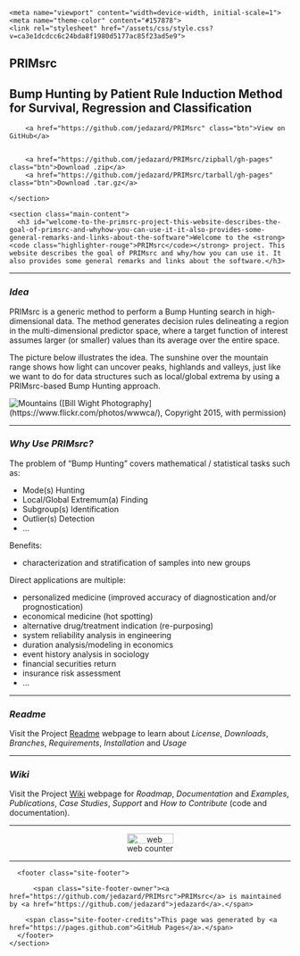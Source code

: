 <html lang="en-US">
  <head>
    <meta charset="UTF-8">

<!-- Begin Jekyll SEO tag v2.4.0 -->
<title>Welcome to the PRIMsrc project. This website describes the goal of PRIMsrc and why/how you can use it. It also provides some general remarks and links about the software. | PRIMsrc</title>
<meta name="generator" content="Jekyll v3.7.3" />
<meta property="og:title" content="Welcome to the PRIMsrc project. This website describes the goal of PRIMsrc and why/how you can use it. It also provides some general remarks and links about the software." />
<meta property="og:locale" content="en_US" />
<meta name="description" content="Bump Hunting by Patient Rule Induction Method for Survival, Regression and Classification" />
<meta property="og:description" content="Bump Hunting by Patient Rule Induction Method for Survival, Regression and Classification" />
<link rel="canonical" href="http://www.primsrc.com/" />
<meta property="og:url" content="http://www.primsrc.com/" />
<meta property="og:site_name" content="PRIMsrc" />
<script type="application/ld+json">
{"name":"PRIMsrc","description":"Bump Hunting by Patient Rule Induction Method for Survival, Regression and Classification","@type":"WebSite","url":"http://www.primsrc.com/","headline":"Welcome to the PRIMsrc project. This website describes the goal of PRIMsrc and why/how you can use it. It also provides some general remarks and links about the software.","@context":"http://schema.org"}</script>
<!-- End Jekyll SEO tag -->

    <meta name="viewport" content="width=device-width, initial-scale=1">
    <meta name="theme-color" content="#157878">
    <link rel="stylesheet" href="/assets/css/style.css?v=ca3e1dcdcc6c24bda8f1980d5177ac85f23ad5e9">
  </head>
  <body>
    <section class="page-header">
      <h1 class="project-name">PRIMsrc</h1>
      <h2 class="project-tagline">Bump Hunting by Patient Rule Induction Method for Survival, Regression and Classification</h2>
      
        <a href="https://github.com/jedazard/PRIMsrc" class="btn">View on GitHub</a>
      
      
        <a href="https://github.com/jedazard/PRIMsrc/zipball/gh-pages" class="btn">Download .zip</a>
        <a href="https://github.com/jedazard/PRIMsrc/tarball/gh-pages" class="btn">Download .tar.gz</a>
      
    </section>

    <section class="main-content">
      <h3 id="welcome-to-the-primsrc-project-this-website-describes-the-goal-of-primsrc-and-whyhow-you-can-use-it-it-also-provides-some-general-remarks-and-links-about-the-software">Welcome to the <strong><code class="highlighter-rouge">PRIMsrc</code></strong> project. This website describes the goal of PRIMsrc and why/how you can use it. It also provides some general remarks and links about the software.</h3>

<hr />
<h3 id="idea"><em>Idea</em></h3>

<p>PRIMsrc is a generic method to perform a Bump Hunting search in high-dimensional data. The method generates decision rules delineating a region in the multi-dimensional predictor space, where a target function of interest assumes larger (or smaller) values than its average over the entire space.</p>

<p>The picture below illustrates the idea. The sunshine over the mountain range shows how light can uncover peaks, highlands and valleys, just like we want to do for data structures such as local/global extrema by using a PRIMsrc-based Bump Hunting approach.</p>

<p><img src="https://raw.githubusercontent.com/jedazard/PRIMsrc/gh-pages/Mountains.jpg" alt="Mountains" />
([Bill Wight Photography] (https://www.flickr.com/photos/wwwca/), Copyright 2015, with permission)</p>

<hr />
<h3 id="why-use-primsrc"><em>Why Use PRIMsrc?</em></h3>

<p>The problem of “Bump Hunting” covers mathematical / statistical tasks such as:</p>
<ul>
  <li>Mode(s) Hunting</li>
  <li>Local/Global Extremum(a) Finding</li>
  <li>Subgroup(s) Identification</li>
  <li>Outlier(s) Detection</li>
  <li>…</li>
</ul>

<p>Benefits:</p>
<ul>
  <li>characterization and stratification of samples into new groups</li>
</ul>

<p>Direct applications are multiple:</p>
<ul>
  <li>personalized medicine (improved accuracy of diagnostication and/or prognostication)</li>
  <li>economical medicine (hot spotting)</li>
  <li>alternative drug/treatment indication (re-purposing)</li>
  <li>system reliability analysis in engineering</li>
  <li>duration analysis/modeling in economics</li>
  <li>event history analysis in sociology</li>
  <li>financial securities return</li>
  <li>insurance risk assessment</li>
  <li>…</li>
</ul>

<hr />
<h3 id="readme"><em>Readme</em></h3>
<p>Visit the Project <a href="https://github.com/jedazard/PRIMsrc/blob/master/README.md">Readme</a> webpage to learn about <em>License</em>, <em>Downloads</em>, <em>Branches</em>, <em>Requirements</em>, <em>Installation</em> and <em>Usage</em></p>

<hr />
<h3 id="wiki"><em>Wiki</em></h3>

<p>Visit the Project <a href="https://github.com/jedazard/PRIMsrc/wiki">Wiki</a> webpage for <em>Roadmap</em>, <em>Documentation</em> and <em>Examples</em>, <em>Publications</em>, <em>Case Studies</em>, <em>Support</em> and <em>How to Contribute</em> (code and documentation).</p>

<hr />
<!-- Start of SimpleHitCounter Code -->
<div align="center"><a href="http://www.simplehitcounter.com" target="_blank"><img src="http://simplehitcounter.com/hit.php?uid=2026113&amp;f=65280&amp;b=0" border="0" height="18" width="83" alt="web counter" /></a><br /><a href="http://www.simplehitcounter.com" target="_blank" style="text-decoration:none;">web counter</a></div>
<!-- End of SimpleHitCounter Code -->
<hr />
<script type="text/javascript" id="clustrmaps" src="//cdn.clustrmaps.com/map_v2.js?u=IpkD&amp;d=N2S_T3OA9pQAqMlA5F8W5rHrm1Bk-mPRT8sBJiwN7WE"></script>



      <footer class="site-footer">
        
          <span class="site-footer-owner"><a href="https://github.com/jedazard/PRIMsrc">PRIMsrc</a> is maintained by <a href="https://github.com/jedazard">jedazard</a>.</span>
        
        <span class="site-footer-credits">This page was generated by <a href="https://pages.github.com">GitHub Pages</a>.</span>
      </footer>
    </section>

    
  </body>
</html>
